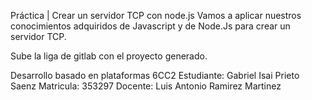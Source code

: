 Práctica | Crear un servidor TCP con node.js
Vamos a aplicar nuestros conocimientos adquiridos de Javascript y  de Node.Js para crear un servidor TCP.

Sube la liga de gitlab con el proyecto generado.

Desarrollo basado en plataformas 6CC2
Estudiante: Gabriel Isai Prieto Saenz
Matricula: 353297
Docente: Luis Antonio Ramirez Martinez
